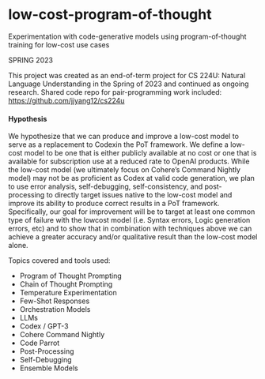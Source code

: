 # low-cost-program-of-thought
Experimentation with code-generative models using program-of-thought training for low-cost use cases

SPRING 2023 

This project was created as an end-of-term project for CS 224U: Natural Language Understanding in the Spring of 2023 and continued as ongoing research. Shared code repo for pair-programming work included: https://github.com/jjyang12/cs224u

#### Hypothesis 
We hypothesize that we can produce and improve a low-cost model to serve as a replacement to Codexin the PoT framework. We define a low-cost model to be one that is either publicly available at no cost or one that is available for subscription use at a reduced rate to OpenAI products. While the low-cost model (we ultimately focus on Cohere’s Command Nightly model) may not be as proficient as Codex at valid code generation, we plan to use error analysis, self-debugging, self-consistency, and post-processing to directly target issues native to
the low-cost model and improve its ability to produce correct results in a PoT framework. Specifically, our goal for improvement will be to target at least one common type of failure with the lowcost model (i.e. Syntax errors, Logic generation errors, etc) and to show that in combination with techniques above we can achieve a greater accuracy and/or qualitative result than the low-cost model alone.

Topics covered and tools used: 
- Program of Thought Prompting
- Chain of Thought Prompting
- Temperature Experimentation
- Few-Shot Responses
- Orchestration Models
- LLMs
- Codex / GPT-3
- Cohere Command Nightly
- Code Parrot
- Post-Processing
- Self-Debugging
- Ensemble Models

